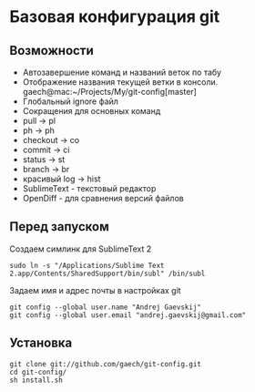 # Базовая конфигурация git

## Возможности
 * Автозавершение команд и названий веток по табу
 * Отображение названия текущей ветки в консоли. gaech@mac:~/Projects/My/git-config[master]
 * Глобальный ignore файл
 * Сокращения для основных команд
  * pull → pl
  * ph → ph
  * checkout → co
  * commit → ci
  * status → st
  * branch → br
  * красивый log → hist
 * SublimeText - текстовый редактор
 * OpenDiff - для сравнения версий файлов



## Перед запуском
Создаем симлинк для SublimeText 2

    sudo ln -s "/Applications/Sublime Text 2.app/Contents/SharedSupport/bin/subl" /bin/subl

Задаем имя и адрес почты в настройках git

    git config --global user.name "Andrej Gaevskij"
    git config --global user.email "andrej.gaevskij@gmail.com"

## Установка
    git clone git://github.com/gaech/git-config.git
    cd git-config/
    sh install.sh